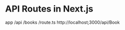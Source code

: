 # API Routes in Next.js
app
  /api
    /books
      /route.ts
        http://localhost;3000/api/Book